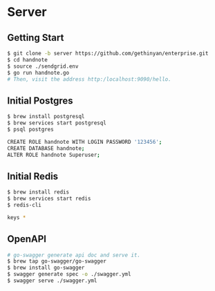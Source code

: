 # Server

## Getting Start

```bash
$ git clone -b server https://github.com/gethinyan/enterprise.git
$ cd handnote
$ source ./sendgrid.env
$ go run handnote.go
# Then, visit the address http:/localhost:9090/hello.
```

## Initial Postgres

```bash
$ brew install postgresql
$ brew services start postgresql
$ psql postgres

CREATE ROLE handnote WITH LOGIN PASSWORD '123456';
CREATE DATABASE handnote;
ALTER ROLE handnote Superuser;
```

## Initial Redis

```bash
$ brew install redis
$ brew services start redis
$ redis-cli

keys *
```

## OpenAPI

```bash
# go-swagger generate api doc and serve it.
$ brew tap go-swagger/go-swagger
$ brew install go-swagger
$ swagger generate spec -o ./swagger.yml
$ swagger serve ./swagger.yml
```
